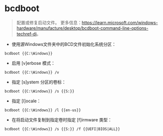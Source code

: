 # bcdboot

> 配置或修复启动文件。
> 更多信息：<https://learn.microsoft.com/windows-hardware/manufacture/desktop/bcdboot-command-line-options-techref-di>。

- 使用源Windows文件夹中的BCD文件初始化系统分区：

`bcdboot {{C:\Windows}}`

- 启用 [v]erbose 模式：

`bcdboot {{C:\Windows}} /v`

- 指定 [s]ystem 分区的卷标：

`bcdboot {{C:\Windows}} /s {{S:}}`

- 指定 [l]ocale：

`bcdboot {{C:\Windows}} /l {{en-us}}`

- 在将启动文件复制到指定卷时指定 [f]irmware 类型：

`bcdboot {{C:\Windows}} /s {{S:}} /f {{UEFI|BIOS|ALL}}`